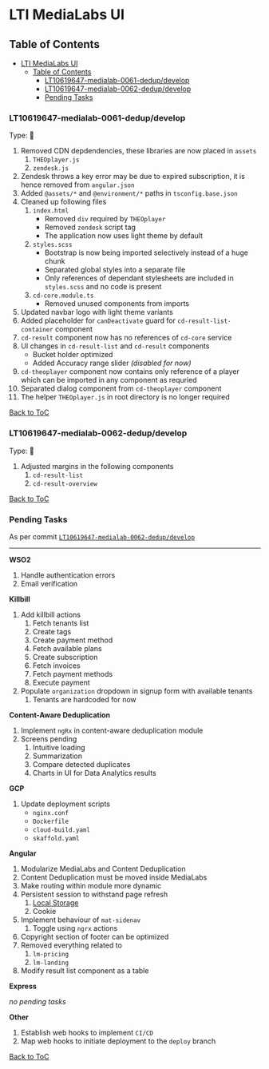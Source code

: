 # LTI MediaLabs UI

## Table of Contents
- [LTI MediaLabs UI](#lti-medialabs-ui)
  - [Table of Contents](#table-of-contents)
    - [LT10619647-medialab-0061-dedup/develop](#lt10619647-medialab-0061-dedupdevelop)
    - [LT10619647-medialab-0062-dedup/develop](#lt10619647-medialab-0062-dedupdevelop)
    - [Pending Tasks](#pending-tasks)


### LT10619647-medialab-0061-dedup/develop

Type: :hammer:

1. Removed CDN depdendencies, these libraries are now placed in `assets`
   1. `THEOplayer.js`
   2. `zendesk.js`
2. Zendesk throws a key error may be due to expired subscription, it is hence removed from `angular.json`
3. Added `@assets/*` and `@environment/*` paths in `tsconfig.base.json`
4. Cleaned up following files
   1. `index.html`
      - Removed `div` required by `THEOplayer`
      - Removed `zendesk` script tag
      - The application now uses light theme by default
    2. `styles.scss`
       - Bootstrap is now being imported selectively instead of a huge chunk
       - Separated global styles into a separate file
       - Only references of dependant stylesheets are included in `styles.scss` and no code is present
    3. `cd-core.module.ts`
       - Removed unused components from imports
5. Updated navbar logo with light theme variants
6. Added placeholder for `canDeactivate` guard for `cd-result-list-container` component
7. `cd-result` component now has no references of `cd-core` service
8. UI changes in `cd-result-list` and `cd-result` components
   - Bucket holder optimized
   - Added Accuracy range slider *(disabled for now)*
9.  `cd-theoplayer` component now contains only reference of a player which can be imported in any component as requried
10. Separated dialog component from `cd-theoplayer` component
11. The helper `THEOplayer.js` in root directory is no longer required

[Back to ToC](#table-of-contents)

### LT10619647-medialab-0062-dedup/develop

Type: :lipstick:

1. Adjusted margins in the following components
   1. `cd-result-list`
   2. `cd-result-overview`

[Back to ToC](#table-of-contents)

### Pending Tasks

As per commit [`LT10619647-medialab-0062-dedup/develop`](#lt10619647-medialab-0062-dedupdevelop)

---

**WSO2**

1. Handle authentication errors
2. Email verification

**Killbill**

1. Add killbill actions
   1. Fetch tenants list
   2. Create tags
   3. Create payment method
   4. Fetch available plans
   5. Create subscription
   6. Fetch invoices
   7. Fetch payment methods
   8. Execute payment
2. Populate `organization` dropdown in signup form with available tenants
   1. Tenants are hardcoded for now

**Content-Aware Deduplication**

1. Implement `ngRx` in content-aware deduplication module
2. Screens pending
   1. Intuitive loading
   2. Summarization
   3. Compare detected duplicates
   4. Charts in UI for Data Analytics results

**GCP**

1. Update deployment scripts
   - `nginx.conf`
   - `Dockerfile`
   - `cloud-build.yaml`
   - `skaffold.yaml`

**Angular**

1. Modularize MediaLabs and Content Deduplication
2. Content Deduplication must be moved inside MediaLabs
3. Make routing within module more dynamic
4. Persistent session to withstand page refresh
   1. [Local Storage](https://medium.com/better-programming/sync-your-state-in-local-storage-with-ngrx-9d6ceba93fc0)
   2. Cookie
5. Implement behaviour of `mat-sidenav`
   1. Toggle using `ngrx` actions
6. Copyright section of footer can be optimized
7. Removed everything related to
   1. `lm-pricing`
   2. `lm-landing`
8. Modify result list component as a table

**Express**

*no pending tasks*

**Other**

1. Establish web hooks to implement `CI/CD`
2. Map web hooks to initiate deployment to the `deploy` branch

[Back to ToC](#table-of-contents)
